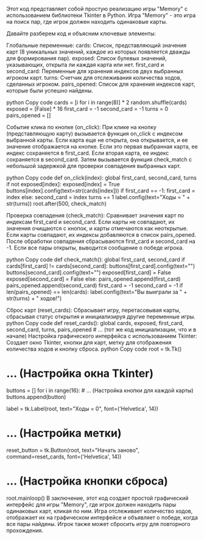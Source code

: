 Этот код представляет собой простую реализацию игры "Memory" с использованием библиотеки Tkinter в Python. Игра "Memory" - это игра на поиск пар, где игрок должен находить одинаковые карты.

Давайте разберем код и объясним ключевые элементы:

Глобальные переменные:
cards: Список, представляющий значения карт (8 уникальных значений, каждое из которых появляется дважды для формирования пар).
exposed: Список булевых значений, указывающих, открыта ли каждая карта или нет.
first_card и second_card: Переменные для хранения индексов двух выбранных игроком карт.
turns: Счетчик для отслеживания количества ходов, сделанных игроком.
pairs_opened: Список для хранения индексов карт, которые были успешно найдены.

python
Copy code
cards = [i for i in range(8)] * 2
random.shuffle(cards)
exposed = [False] * 16
first_card = -1
second_card = -1
turns = 0
pairs_opened = []



Событие клика по кнопке (on_click):
При клике на кнопку (представляющую карту) вызывается функция on_click с индексом выбранной карты.
Если карта еще не открыта, она открывается, и ее значение отображается на кнопке.
Если это первая выбранная карта, ее индекс сохраняется в first_card. Если вторая карта, ее индекс сохраняется в second_card.
Затем вызывается функция check_match с небольшой задержкой для проверки совпадения выбранных карт.

python
Copy code
def on_click(index):
    global first_card, second_card, turns
    if not exposed[index]:
        exposed[index] = True
        buttons[index].config(text=str(cards[index]))
        if first_card == -1:
            first_card = index
        else:
            second_card = index
            turns += 1
            label.config(text="Ходы = " + str(turns))
            root.after(500, check_match)



Проверка совпадения (check_match):
Сравнивает значения карт по индексам first_card и second_card.
Если карты не совпадают, их значения очищаются с кнопок, и карты отмечаются как неоткрытые.
Если карты совпадают, их индексы добавляются в список pairs_opened.
После обработки совпадения сбрасываются first_card и second_card на -1.
Если все пары открыты, выводится сообщение о победе игрока.

python
Copy code
def check_match():
    global first_card, second_card
    if cards[first_card] != cards[second_card]:
        buttons[first_card].config(text="")
        buttons[second_card].config(text="")
        exposed[first_card] = False
        exposed[second_card] = False
    else:
        pairs_opened.append(first_card)
        pairs_opened.append(second_card)
    first_card = -1
    second_card = -1
    if len(pairs_opened) == len(cards):
        label.config(text="Вы выиграли за " + str(turns) + " ходов!")



Сброс карт (reset_cards):
Сбрасывает игру, перетасовывая карты, сбрасывая статус открытия и инициализируя другие переменные игры.
python
Copy code
def reset_cards():
    global cards, exposed, first_card, second_card, turns, pairs_opened
    # ... (тот же код инициализации, что и в начале)
Настройка графического интерфейса с использованием Tkinter:
Создает окно Tkinter, кнопки для карт, метку для отображения количества ходов и кнопку сброса.
python
Copy code
root = tk.Tk()
# ... (Настройка окна Tkinter)

buttons = []
for i in range(16):
    # ... (Настройка кнопки для каждой карты)
    buttons.append(button)

label = tk.Label(root, text="Ходы = 0", font=('Helvetica', 14))
# ... (Настройка метки)

reset_button = tk.Button(root, text="Начать заново", command=reset_cards, font=('Helvetica', 14))
# ... (Настройка кнопки сброса)

root.mainloop()
В заключение, этот код создает простой графический интерфейс для игры "Memory", где игрок должен находить пары одинаковых карт, кликая по ним. Игра отслеживает количество ходов, отображает их на графическом интерфейсе и объявляет о победе, когда все пары найдены. Игрок также может сбросить игру для повторного прохождения.
